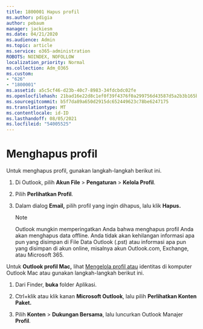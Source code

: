 ```yaml
---
title: 1800001 Hapus profil
ms.author: pdigia
author: pebaum
manager: jackiesm
ms.date: 04/21/2020
ms.audience: Admin
ms.topic: article
ms.service: o365-administration
ROBOTS: NOINDEX, NOFOLLOW
localization_priority: Normal
ms.collection: Adm_O365
ms.custom:
- "626"
- "1800001"
ms.assetid: a5c5cf46-d23b-40c7-8983-34fdcbdc02fe
ms.openlocfilehash: 21bad16e22d8c1ef0f39f4376f0a299756d43587d5a2b3b165bc6a90c1fc4e1a
ms.sourcegitcommit: b5f7da89a650d2915dc652449623c78be6247175
ms.translationtype: MT
ms.contentlocale: id-ID
ms.lasthandoff: 08/05/2021
ms.locfileid: "54005525"
---
```

# <a name="delete-a-profile"></a>Menghapus profil

Untuk menghapus profil, gunakan langkah-langkah berikut ini.
  
1. Di Outlook, pilih **Akun File** \> **Pengaturan** \> **Kelola Profil**.

2. Pilih **Perlihatkan Profil**.

3. Dalam dialog **Email,** pilih profil yang ingin dihapus, lalu klik **Hapus.**

    > [!NOTE]
    > Outlook mungkin memperingatkan Anda bahwa menghapus profil Anda akan menghapus data offline. Anda tidak akan kehilangan informasi apa pun yang disimpan di File Data Outlook (.pst) atau informasi apa pun yang disimpan di akun online, misalnya akun Outlook.com, Exchange, atau Microsoft 365.
  
Untuk **Outlook profil Mac,** lihat [Mengelola profil atau](https://support.office.com/article/fed2a955-74df-4a24-bef6-78a426958c4c.aspx) identitas di komputer Outlook Mac atau gunakan langkah-langkah berikut ini.
  
1. Dari Finder, **buka** folder Aplikasi.

2. Ctrl+klik atau klik kanan **Microsoft Outlook**, lalu pilih **Perlihatkan Konten Paket.**

3. Pilih **Konten** \> **Dukungan Bersama**, lalu luncurkan Outlook Manajer **Profil**.
